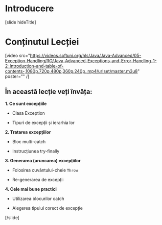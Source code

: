 # Introducere

[slide hideTitle]

# Conținutul Lecției

[video src="https://videos.softuni.org/hls/Java/Java-Advanced/05-Exception-Handling/RO/Java-Advanced-Exceptions-and-Error-Handling-1-2-Introduction-and-table-of-contents-,1080p,720p,480p,360p,240p,.mp4/urlset/master.m3u8" poster="" /]

## În această lecție veți învăța:

**1. Ce sunt excepțiile**

- Clasa Exception

- Tipuri de excepții și ierarhia lor

**2. Tratarea excepțiilor**

- Bloc multi-catch

- Instrucțiunea try-finally

**3. Generarea (aruncarea) excepțiilor**

- Folosirea cuvântului-cheie `Throw`

- Re-generarea de excepții

**4. Cele mai bune practici**

- Utilizarea blocurilor catch

- Alegerea tipului corect de excepție

[/slide]
